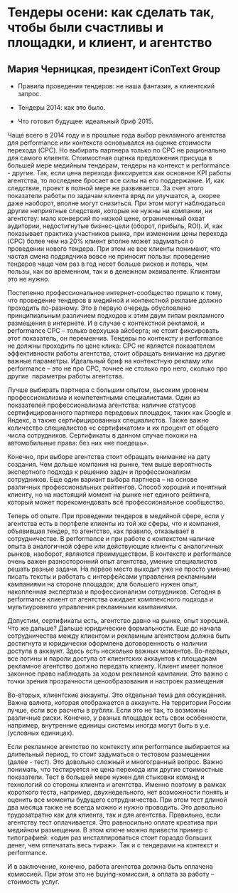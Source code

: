 # Тендеры осени: как сделать так, чтобы были счастливы и площадки, и клиент, и агентство

## Мария Черницкая, президент iConText Group

* Правила проведения тендеров: не наша фантазия, а клиентский запрос.

* Тендеры 2014: как это было.

* Что готовит будущее: идеальный бриф 2015.



Чаще всего в 2014 году и в прошлые года выбор рекламного агентства для performance или контекста основывался на оценке стоимости перехода (CPC). Но выбирать партнера только по CPC не рационально для самого клиента. Стоимостная оценка предложения присуща в большей мере медийным тендерам, тендеры на контекст и performance - другие. Так, если цена перехода фиксируется как основное KPI работы агентства, то последнее бросает все силы на его поддержание. И, как следствие, проект в полной мере не развивается. За счет этого показатели работы по задачам клиента вряд ли улучшатся, а, скорее даже наоборот, вполне могут снизиться. При этом могут наблюдаться другие неприятные следствия, которые не нужны ни компании, ни агентству: мало конверсий по низкой цене, ограниченный охват аудитории, недостигнутые бизнес-цели (оборот, прибыль, ROI). И, как показывает практика участников рынка, при изменении цены перехода (CPC) более чем на 20% клиент вполне может задуматься о проведении нового тендера. При этом не все клиенты понимают, что частая смена подрядчика вовсе не приносит пользы: проведение тендеров чаще чем раз в год несет больше рисков и потерь, чем пользы, как во временном, так и в денежном эквиваленте. Клиентам это не нужно.

Постепенно профессиональное интернет-сообщество пришло к тому, что проведение тендеров в медийной и контекстной рекламе должно проходить по-разному. Это в первую очередь обусловлено принципиальным различием подходов к этим двум типам рекламного размещения в интернете. И в случае с контекстной рекламой, и performance CPC – только верхушка айсберга; не стоит фиксировать этот показатель, он переменчив. Тендеры по контексту и performance не должны проходить по цене клика: CPC не является показателем эффективности работы агентства, стоит обращать внимание на другие важные параметры. Идеальный бриф на контекстную рекламу или performance – это не про CPC, точнее не столько про него, сколько про другие  параметры работы агентства.

Лучше выбирать партнера с большим опытом, высоким уровнем профессионализма и компетентными специалистами. Один из показателей профессионализма агентства: наличие статусов сертифицированного партнера передовых площадок, таких как Google и Яндекс, а также сертифицированных специалистов. Также важно количество специалистов «с сертификатом» и их процент от общего числа сотрудников. Сертификаты в данном случае похожи на автомобильные права: без них «не поедешь».

Конечно, при выборе агентства стоит обращать внимание на дату создания. Чем дольше компания на рынке, тем выше вероятность экспертного подхода к решению задач и профессионализм сотрудников. Еще один вариант выбора партнера – на основе различных профессиональных рейтингов. Способ хороший и понятный клиенту, но на настоящий момент на рынке нет единого рейтинга, который может порекомендовать всё профессиональное сообщество.

Теперь об опыте. При проведении тендеров в медийной сфере, если у агентства есть в портфеле клиенты из той же сферы, что и компания, объявившая тендер, то агентство, как правило, отказывает в сотрудничестве. В performance и при работе с контекстом наличие опыта в аналогичной сфере или действующие клиенты с аналогичных рынков, наоборот, являются преимуществом. В контексте и performance очень важен разносторонний опыт агентства, умение специалистов решать разные задачи. На первое место выходит уже не просто умение писать тексты и работать с интерфейсами управления рекламными кампаниями на стороне площадок; для большего нужен опыт, накопленная экспертиза и профессионализм сотрудников. Сегодня в performance клиент от агентства ожидает комплексного подхода и мультиуровнего управления рекламными кампаниями.

Допустим, сертификаты есть, агентство давно на рынке, опыт хороший. Что же дальше? Дальше юридические формальности. Еще до начала сотрудничества между клиентом и рекламным агентством должна быть достигнута и юридически оформлена договоренность о наличии доступа в аккаунт. Здесь есть несколько важных моментов. Во-первых, все логины и пароли доступа от клиентских аккаунтов к площадкам рекламное агентство должно передать клиенту. Клиент имеет полное законное право наблюдать за ходом рекламной кампании. Это важно с точки зрения прозрачности ценообразования и настроек размещения


Во-вторых, клиентские аккаунты. Это отдельная тема для обсуждения. Важна валюта, которая отображается в аккаунте. На территории России лучше, если все расчеты в рублях. Если это не так, то возможны различные риски. Конечно, у разных площадок есть свои особенности, например, внутренние единицы системы иногда могут быть в у.е. (условных единицах).

Если рекламное агентство по контексту или performance выбирается на длительный период, то стоит задуматься о тестовом размещении (далее - тест). Это довольно сложный и многогранный вопрос. Важно понимать, что тестируется не цена перехода или другие стоимостные показатели. Тест в большей мере нужен для стыковки команд и технологий со стороны клиента и агентства. Именно поэтому в рамках короткого теста, например, двухнедельного, нет возможности понять и оценить все моменты будущего сотрудничества. При этом тест длиной два месяца также не всегда можно и нужно проводить. Это довольно трудозатратно как для клиента, так и для агентства. Правильно, если агентству тест оплачивается. Это равносильно оплате креатива при медийном размещении. В этом ключе можно привести пример с типографией: «один раз инсталлироваться стоит гораздо больших денег, чем отпечатать весь тираж». Так и с тендерами на контекст и performance.

И в заключение, конечно, работа агентства должна быть оплачена комиссией. При этом это не buying-комиссия, а оплата за работу – стоимость услуг.
